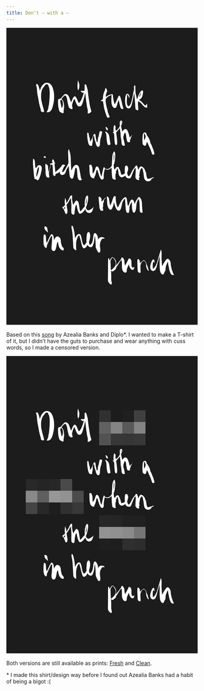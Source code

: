 ```yaml
---
title: Don’t — with a —
---
```


![Potty mouth!](/assets/images/2013-03-01-dont_fuck_with_fresh-800x1236.jpg)

Based on this [song](https://soundcloud.com/djfreshdirect/azealia-banks-fuck-up-the-fun) by Azealia Banks and Diplo&#42;. I wanted to make a T-shirt of it, but I didn’t have the guts to purchase and wear anything with cuss words, so I made a censored version.

![Don’t — with a — when the — in her punch.](/assets/images/2013-03-01-dont_fuck_with_clean-800x1236.jpg)

Both versions are still available as prints: [Fresh](http://society6.com/psyoko/dont-fuck-with-a-bitch#1=45) and [Clean](http://society6.com/psyoko/dont--with-a--fresh_print#1=45).

&#42; I made this shirt/design way before I found out Azealia Banks had a habit of being a bigot :(